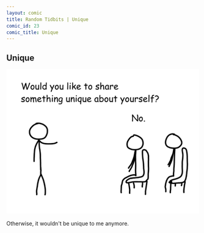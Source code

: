 ```yaml
---
layout: comic
title: Random Tidbits | Unique
comic_id: 23
comic_title: Unique
---
```


## Unique

<img id="img23" src="/assets/images/23.png">

Otherwise, it wouldn't be unique to me anymore.
